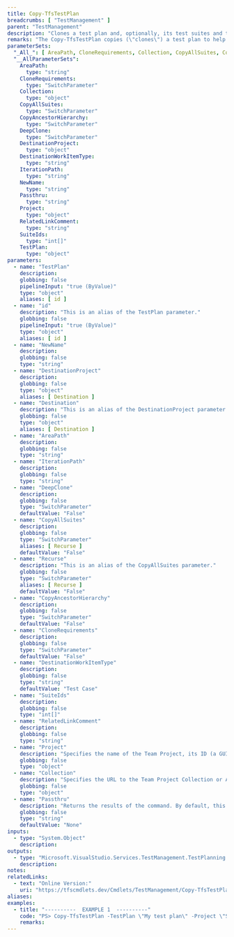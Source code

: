 ```yaml
---
title: Copy-TfsTestPlan
breadcrumbs: [ "TestManagement" ]
parent: "TestManagement"
description: "Clones a test plan and, optionally, its test suites and test cases."
remarks: "The Copy-TfsTestPlan copies (\"clones\") a test plan to help duplicate test suites and/or test cases. Cloning is useful if you want to branch your application into two versions. After copying, the tests for the two versions can be changed without affecting each other. When you clone a test suite, the following objects are copied from the source test plan to the destination test plan: * Test cases (note: Each new test case retains its shared steps. A link is made between the source and new test cases. The new test cases do not have test runs, bugs, test results, and build information); * Shared steps referenced by cloned test cases; * Test suites (note: The following data is retained - Names and hierarchical structure of the test suites; Order of the test cases; Assigned testers; Configurations); * Action Recordings linked from a cloned test case; * Links and Attachments; * Test configuration. The items below are only copied when using -CloneRequirements: * Requirements-based suites; * Requirements work items (product backlog items or user stories); * Bug work items, when in a project that uses the Scrum process template or any other project in which the Bug work item type is in the Requirements work item category. In other projects, bugs are not cloned."
parameterSets: 
  "_All_": [ AreaPath, CloneRequirements, Collection, CopyAllSuites, CopyAncestorHierarchy, DeepClone, DestinationProject, DestinationWorkItemType, IterationPath, NewName, Passthru, Project, RelatedLinkComment, SuiteIds, TestPlan ] 
  "__AllParameterSets":  
    AreaPath: 
      type: "string"  
    CloneRequirements: 
      type: "SwitchParameter"  
    Collection: 
      type: "object"  
    CopyAllSuites: 
      type: "SwitchParameter"  
    CopyAncestorHierarchy: 
      type: "SwitchParameter"  
    DeepClone: 
      type: "SwitchParameter"  
    DestinationProject: 
      type: "object"  
    DestinationWorkItemType: 
      type: "string"  
    IterationPath: 
      type: "string"  
    NewName: 
      type: "string"  
    Passthru: 
      type: "string"  
    Project: 
      type: "object"  
    RelatedLinkComment: 
      type: "string"  
    SuiteIds: 
      type: "int[]"  
    TestPlan: 
      type: "object" 
parameters: 
  - name: "TestPlan" 
    description:  
    globbing: false 
    pipelineInput: "true (ByValue)" 
    type: "object" 
    aliases: [ id ] 
  - name: "id" 
    description: "This is an alias of the TestPlan parameter." 
    globbing: false 
    pipelineInput: "true (ByValue)" 
    type: "object" 
    aliases: [ id ] 
  - name: "NewName" 
    description:  
    globbing: false 
    type: "string" 
  - name: "DestinationProject" 
    description:  
    globbing: false 
    type: "object" 
    aliases: [ Destination ] 
  - name: "Destination" 
    description: "This is an alias of the DestinationProject parameter." 
    globbing: false 
    type: "object" 
    aliases: [ Destination ] 
  - name: "AreaPath" 
    description:  
    globbing: false 
    type: "string" 
  - name: "IterationPath" 
    description:  
    globbing: false 
    type: "string" 
  - name: "DeepClone" 
    description:  
    globbing: false 
    type: "SwitchParameter" 
    defaultValue: "False" 
  - name: "CopyAllSuites" 
    description:  
    globbing: false 
    type: "SwitchParameter" 
    aliases: [ Recurse ] 
    defaultValue: "False" 
  - name: "Recurse" 
    description: "This is an alias of the CopyAllSuites parameter." 
    globbing: false 
    type: "SwitchParameter" 
    aliases: [ Recurse ] 
    defaultValue: "False" 
  - name: "CopyAncestorHierarchy" 
    description:  
    globbing: false 
    type: "SwitchParameter" 
    defaultValue: "False" 
  - name: "CloneRequirements" 
    description:  
    globbing: false 
    type: "SwitchParameter" 
    defaultValue: "False" 
  - name: "DestinationWorkItemType" 
    description:  
    globbing: false 
    type: "string" 
    defaultValue: "Test Case" 
  - name: "SuiteIds" 
    description:  
    globbing: false 
    type: "int[]" 
  - name: "RelatedLinkComment" 
    description:  
    globbing: false 
    type: "string" 
  - name: "Project" 
    description: "Specifies the name of the Team Project, its ID (a GUID), or a Microsoft.TeamFoundation.Core.WebApi.TeamProject object to connect to. When omitted, it defaults to the connection set by Connect-TfsTeamProject (if any). For more details, see the Get-TfsTeamProject cmdlet." 
    globbing: false 
    type: "object" 
  - name: "Collection" 
    description: "Specifies the URL to the Team Project Collection or Azure DevOps Organization to connect to, a TfsTeamProjectCollection object (Windows PowerShell only), or a VssConnection object. You can also connect to an Azure DevOps Services organizations by simply providing its name instead of the full URL. For more details, see the Get-TfsTeamProjectCollection cmdlet. When omitted, it defaults to the connection set by Connect-TfsTeamProjectCollection (if any)." 
    globbing: false 
    type: "object" 
  - name: "Passthru" 
    description: "Returns the results of the command. By default, this cmdlet does not generate any output." 
    globbing: false 
    type: "string" 
    defaultValue: "None"
inputs: 
  - type: "System.Object" 
    description: 
outputs: 
  - type: "Microsoft.VisualStudio.Services.TestManagement.TestPlanning.WebApi.TestPlan" 
    description: 
notes: 
relatedLinks: 
  - text: "Online Version:" 
    uri: "https://tfscmdlets.dev/Cmdlets/TestManagement/Copy-TfsTestPlan"
aliases: 
examples: 
  - title: "----------  EXAMPLE 1  ----------" 
    code: "PS> Copy-TfsTestPlan -TestPlan \"My test plan\" -Project \"SourceProject\" -Destination \"TargetProject\" -NewName \"My new test plan\"" 
    remarks: 
---
```

